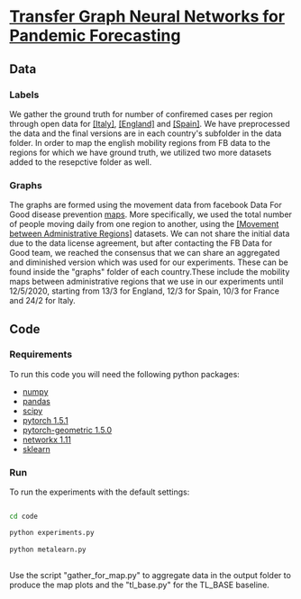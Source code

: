 # [Transfer Graph Neural Networks for Pandemic Forecasting](https://arxiv.org/abs/2009.08388)


## Data


### Labels

We gather the ground truth for number of confiremed cases per region through open data for [[Italy]](https://github.com/pcm-dpc/COVID-19/blob/master/dati-province/dpc-covid19-ita-province.csv),
[[England]](https://coronavirus.data.gov.uk) and [[Spain]](https://code.montera34.com:4443/numeroteca/covid19/-/blob/master/data/output/spain/covid19-provincias-spain_consolidated.csv}}).
We have preprocessed the data and the final versions are in each country's subfolder in the data folder. In order to map the english mobility regions from FB data to the regions for which we have ground truth, we utilized two more datasets added to the resepctive folder as well.


### Graphs

The graphs are formed using the movement data from facebook Data For Good disease prevention [maps](https://dataforgood.fb.com/docs/covid19/). More specifically, we used the total number of people moving daily from one region to another, using the [[Movement between Administrative Regions]](https://dataforgood.fb.com/tools/movement-range-maps/) datasets. We can not share the initial data due to the data license agreement, but after contacting the FB Data for Good team, we reached the consensus that we can share an aggregated and diminished version which was used for our experiments. 
These can be found inside the "graphs" folder of each country.These include the mobility maps between administrative regions that we use in our experiments until 12/5/2020, starting from 13/3 for England, 12/3 for Spain, 10/3 for France and 24/2 for Italy.



## Code

### Requirements
To run this code you will need the following python packages:
 
* [numpy](https://www.numpy.org/)
* [pandas](https://pandas.pydata.org/)
* [scipy](https://www.scipy.org/)
* [pytorch 1.5.1](https://pytorch.org/)
* [pytorch-geometric 1.5.0](https://github.com/rusty1s/pytorch_geometric)
* [networkx 1.11](https://networkx.github.io/)
* [sklearn](https://scikit-learn.org/stable/)


### Run
To run the experiments with the default settings:

```bash

cd code

python experiments.py
 
python metalearn.py
 
```

Use the script "gather_for_map.py" to aggregate data in the output folder to produce the map plots and the "tl_base.py" for the TL_BASE baseline. 



